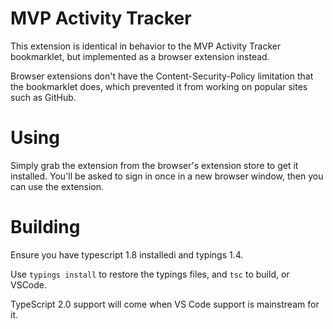 MVP Activity Tracker
============

This extension is identical in behavior to the MVP Activity Tracker bookmarklet, but
implemented as a browser extension instead.

Browser extensions don't have the Content-Security-Policy limitation that the bookmarklet
does, which prevented it from working on popular sites such as GitHub.

# Using

Simply grab the extension from the browser's extension store to get it installed. You'll
be asked to sign in once in a new browser window, then you can use the extension.

# Building

Ensure you have typescript 1.8 installedi and typings 1.4.

Use `typings install` to restore the typings files, and `tsc` to build, or VSCode.

TypeScript 2.0 support will come when VS Code support is mainstream for it.
